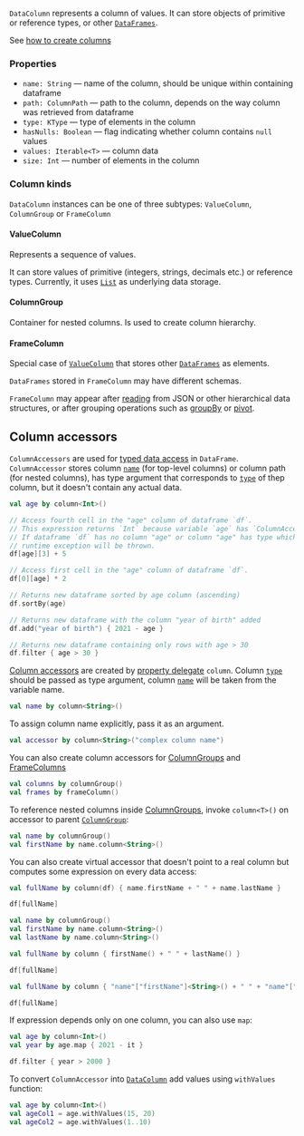 [//]: # (title: DataColumn)
<!---IMPORT org.jetbrains.kotlinx.dataframe.samples.api.Create-->

`DataColumn` represents a column of values. It can store objects of primitive or reference types, or other [`DataFrames`](DataFrame.md).

See [how to create columns](createColumn.md)

### Properties
* `name: String` — name of the column, should be unique within containing dataframe
* `path: ColumnPath` — path to the column, depends on the way column was retrieved from dataframe
* `type: KType` — type of elements in the column
* `hasNulls: Boolean` — flag indicating whether column contains `null` values
* `values: Iterable<T>` — column data
* `size: Int` — number of elements in the column

### Column kinds
`DataColumn` instances can be one of three subtypes: `ValueColumn`, `ColumnGroup` or `FrameColumn`

#### ValueColumn

Represents a sequence of values. 

It can store values of primitive (integers, strings, decimals etc.) or reference types. Currently, it uses [`List`](https://kotlinlang.org/api/latest/jvm/stdlib/kotlin.collections/-list/) as underlying data storage.

#### ColumnGroup

Container for nested columns. Is used to create column hierarchy. 

#### FrameColumn

Special case of [`ValueColumn`](#valuecolumn) that stores other [`DataFrames`](DataFrame.md) as elements. 

`DataFrames` stored in `FrameColumn` may have different schemas. 

`FrameColumn` may appear after [reading](read.md) from JSON or other hierarchical data structures, or after grouping operations such as [groupBy](groupBy.md) or [pivot](pivot.md).  

## Column accessors

`ColumnAccessors` are used for [typed data access](columnAccessorsApi.md) in `DataFrame`. `ColumnAccessor` stores column [`name`](#properties) (for top-level columns) or column path (for nested columns), has type argument that corresponds to [`type`](#properties) of thep column, but it doesn't contain any actual data.

<!---FUN columnAccessorsUsage-->

```kotlin
val age by column<Int>()

// Access fourth cell in the "age" column of dataframe `df`.
// This expression returns `Int` because variable `age` has `ColumnAccessor<Int>` type.
// If dataframe `df` has no column "age" or column "age" has type which is incompatible with `Int`,
// runtime exception will be thrown.
df[age][3] + 5

// Access first cell in the "age" column of dataframe `df`.
df[0][age] * 2

// Returns new dataframe sorted by age column (ascending)
df.sortBy(age)

// Returns new dataframe with the column "year of birth" added
df.add("year of birth") { 2021 - age }

// Returns new dataframe containing only rows with age > 30
df.filter { age > 30 }
```

<!---END-->

[Column accessors](DataColumn.md#column-accessors) are created by [property delegate](https://kotlinlang.org/docs/delegated-properties.html) `column`. Column [`type`](DataColumn.md#properties) should be passed as type argument, column [`name`](DataColumn.md#properties) will be taken from the variable name.

<!---FUN createColumnAccessor-->

```kotlin
val name by column<String>()
```

<!---END-->

To assign column name explicitly, pass it as an argument.

<!---FUN createColumnAccessorRenamed-->

```kotlin
val accessor by column<String>("complex column name")
```

<!---END-->

You can also create column accessors for [ColumnGroups](DataColumn.md#columngroup) and [FrameColumns](DataColumn.md#framecolumn)

<!---FUN createGroupOrFrameColumnAccessor-->

```kotlin
val columns by columnGroup()
val frames by frameColumn()
```

<!---END-->

To reference nested columns inside [ColumnGroups](DataColumn.md#columngroup), invoke `column<T>()` on accessor to parent [`ColumnGroup`](#columngroup):

<!---FUN createDeepColumnAccessor-->

```kotlin
val name by columnGroup()
val firstName by name.column<String>()
```

<!---END-->

You can also create virtual accessor that doesn't point to a real column but computes some expression on every data access:

<!---FUN columnAccessorComputed-->
<tabs>
<tab title="Properties">

```kotlin
val fullName by column(df) { name.firstName + " " + name.lastName }

df[fullName]
```

</tab>
<tab title="Accessors">

```kotlin
val name by columnGroup()
val firstName by name.column<String>()
val lastName by name.column<String>()

val fullName by column { firstName() + " " + lastName() }

df[fullName]
```

</tab>
<tab title="Strings">

```kotlin
val fullName by column { "name"["firstName"]<String>() + " " + "name"["lastName"]<String>() }

df[fullName]
```

</tab></tabs>
<!---END-->

If expression depends only on one column, you can also use `map`:

<!---FUN columnAccessorMap-->

```kotlin
val age by column<Int>()
val year by age.map { 2021 - it }

df.filter { year > 2000 }
```

<!---END-->

To convert `ColumnAccessor` into [`DataColumn`](DataColumn.md) add values using `withValues` function:

<!---FUN columnAccessorToColumn-->

```kotlin
val age by column<Int>()
val ageCol1 = age.withValues(15, 20)
val ageCol2 = age.withValues(1..10)
```

<!---END-->

